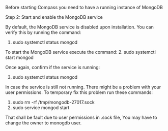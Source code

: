 Before starting Compass you need to have a running instance of MongoDB

Step 2: Start and enable the MongoDB service

By default, the MongoDB service is disabled upon installation. You can verify this by running the command:
1. sudo systemctl status mongod

To start the MongoDB service execute the command:
2. sudo systemctl start mongod

Once again, confirm if the service is running:

3. sudo systemctl status mongod

In case the service is still not running. There might be a problem with your
user permissions.
To temporary fix this problem run these commands:

1. sudo rm -rf /tmp/mongodb-27017.sock
2. sudo service mongod start

That shall be fault due to user permissions in .sock file, You may have to change the owner to monogdb user.